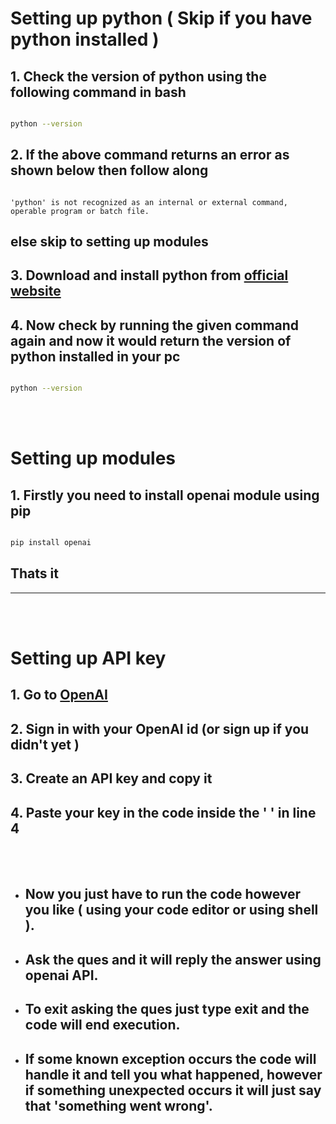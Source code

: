 # Setting up python ( Skip if you have python installed )

## 1. Check the version of python using the following command in bash
```bash

python --version

```
## 2. If the above command returns an error as shown below then follow along
```

'python' is not recognized as an internal or external command,
operable program or batch file.

```
## else skip to setting up modules

## 3. Download and install python from [official website](https://www.python.org/ "python.org")

## 4. Now check by running the given command again and now it would return the version of python installed in your pc
```bash

python --version

```



<br></br>
# Setting up modules 

## 1. Firstly you need to install openai module using pip

```bash

pip install openai

```

## Thats it 

---
<br></br>

# Setting up API key

## 1. Go to [OpenAI](https://platform.openai.com/account/api-keys "OpenAI_API_keys")

## 2. Sign in with your OpenAI id (or sign up if you didn't yet )
## 3. Create an API key and copy it
## 4. Paste your key in the code inside the ' ' in line 4

<br></br>

* ## Now you just have to run the code however you like ( using your code editor or using shell ).

* ## Ask the ques and it will reply the answer using openai API.

* ## To exit asking the ques just type exit and the code will end execution.

* ## If some known exception occurs the code will handle it and tell you what happened, however if something unexpected occurs it will just say that 'something went wrong'.